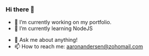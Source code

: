 ### Hi there 👋

<!--
**anders529/anders529** is a ✨ _special_ ✨ repository because its `README.md` (this file) appears on your GitHub profile.
Here are some ideas to get you started:
-->

- 🔭 I’m currently working on my portfolio.
- 🌱 I’m currently learning NodeJS
<!-- 👯 I’m looking to collaborate on
- 🤔 I’m looking for help with ... -->
- 💬 Ask me about anything!
- 📫 How to reach me: aaronandersen@zohomail.com
<!--- ⚡ Fun fact: I'm a -->
